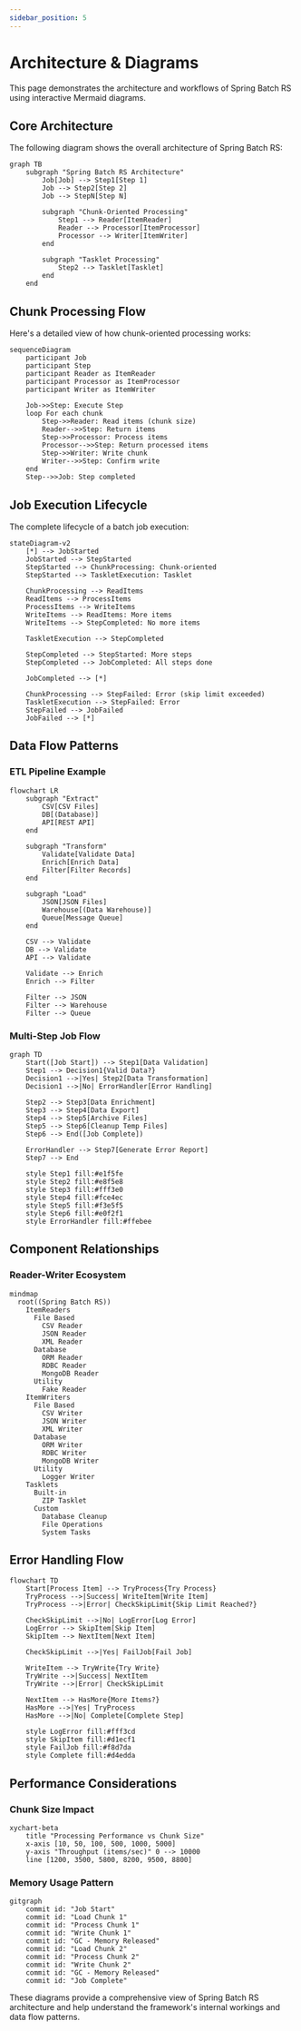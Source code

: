 ```yaml
---
sidebar_position: 5
---
```


# Architecture & Diagrams

This page demonstrates the architecture and workflows of Spring Batch RS using interactive Mermaid diagrams.

## Core Architecture

The following diagram shows the overall architecture of Spring Batch RS:

```mermaid
graph TB
    subgraph "Spring Batch RS Architecture"
        Job[Job] --> Step1[Step 1]
        Job --> Step2[Step 2]
        Job --> StepN[Step N]

        subgraph "Chunk-Oriented Processing"
            Step1 --> Reader[ItemReader]
            Reader --> Processor[ItemProcessor]
            Processor --> Writer[ItemWriter]
        end

        subgraph "Tasklet Processing"
            Step2 --> Tasklet[Tasklet]
        end
    end
```

## Chunk Processing Flow

Here's a detailed view of how chunk-oriented processing works:

```mermaid
sequenceDiagram
    participant Job
    participant Step
    participant Reader as ItemReader
    participant Processor as ItemProcessor
    participant Writer as ItemWriter

    Job->>Step: Execute Step
    loop For each chunk
        Step->>Reader: Read items (chunk size)
        Reader-->>Step: Return items
        Step->>Processor: Process items
        Processor-->>Step: Return processed items
        Step->>Writer: Write chunk
        Writer-->>Step: Confirm write
    end
    Step-->>Job: Step completed
```

## Job Execution Lifecycle

The complete lifecycle of a batch job execution:

```mermaid
stateDiagram-v2
    [*] --> JobStarted
    JobStarted --> StepStarted
    StepStarted --> ChunkProcessing: Chunk-oriented
    StepStarted --> TaskletExecution: Tasklet

    ChunkProcessing --> ReadItems
    ReadItems --> ProcessItems
    ProcessItems --> WriteItems
    WriteItems --> ReadItems: More items
    WriteItems --> StepCompleted: No more items

    TaskletExecution --> StepCompleted

    StepCompleted --> StepStarted: More steps
    StepCompleted --> JobCompleted: All steps done

    JobCompleted --> [*]

    ChunkProcessing --> StepFailed: Error (skip limit exceeded)
    TaskletExecution --> StepFailed: Error
    StepFailed --> JobFailed
    JobFailed --> [*]
```

## Data Flow Patterns

### ETL Pipeline Example

```mermaid
flowchart LR
    subgraph "Extract"
        CSV[CSV Files]
        DB[(Database)]
        API[REST API]
    end

    subgraph "Transform"
        Validate[Validate Data]
        Enrich[Enrich Data]
        Filter[Filter Records]
    end

    subgraph "Load"
        JSON[JSON Files]
        Warehouse[(Data Warehouse)]
        Queue[Message Queue]
    end

    CSV --> Validate
    DB --> Validate
    API --> Validate

    Validate --> Enrich
    Enrich --> Filter

    Filter --> JSON
    Filter --> Warehouse
    Filter --> Queue
```

### Multi-Step Job Flow

```mermaid
graph TD
    Start([Job Start]) --> Step1[Data Validation]
    Step1 --> Decision1{Valid Data?}
    Decision1 -->|Yes| Step2[Data Transformation]
    Decision1 -->|No| ErrorHandler[Error Handling]

    Step2 --> Step3[Data Enrichment]
    Step3 --> Step4[Data Export]
    Step4 --> Step5[Archive Files]
    Step5 --> Step6[Cleanup Temp Files]
    Step6 --> End([Job Complete])

    ErrorHandler --> Step7[Generate Error Report]
    Step7 --> End

    style Step1 fill:#e1f5fe
    style Step2 fill:#e8f5e8
    style Step3 fill:#fff3e0
    style Step4 fill:#fce4ec
    style Step5 fill:#f3e5f5
    style Step6 fill:#e0f2f1
    style ErrorHandler fill:#ffebee
```

## Component Relationships

### Reader-Writer Ecosystem

```mermaid
mindmap
  root((Spring Batch RS))
    ItemReaders
      File Based
        CSV Reader
        JSON Reader
        XML Reader
      Database
        ORM Reader
        RDBC Reader
        MongoDB Reader
      Utility
        Fake Reader
    ItemWriters
      File Based
        CSV Writer
        JSON Writer
        XML Writer
      Database
        ORM Writer
        RDBC Writer
        MongoDB Writer
      Utility
        Logger Writer
    Tasklets
      Built-in
        ZIP Tasklet
      Custom
        Database Cleanup
        File Operations
        System Tasks
```

## Error Handling Flow

```mermaid
flowchart TD
    Start[Process Item] --> TryProcess{Try Process}
    TryProcess -->|Success| WriteItem[Write Item]
    TryProcess -->|Error| CheckSkipLimit{Skip Limit Reached?}

    CheckSkipLimit -->|No| LogError[Log Error]
    LogError --> SkipItem[Skip Item]
    SkipItem --> NextItem[Next Item]

    CheckSkipLimit -->|Yes| FailJob[Fail Job]

    WriteItem --> TryWrite{Try Write}
    TryWrite -->|Success| NextItem
    TryWrite -->|Error| CheckSkipLimit

    NextItem --> HasMore{More Items?}
    HasMore -->|Yes| TryProcess
    HasMore -->|No| Complete[Complete Step]

    style LogError fill:#fff3cd
    style SkipItem fill:#d1ecf1
    style FailJob fill:#f8d7da
    style Complete fill:#d4edda
```

## Performance Considerations

### Chunk Size Impact

```mermaid
xychart-beta
    title "Processing Performance vs Chunk Size"
    x-axis [10, 50, 100, 500, 1000, 5000]
    y-axis "Throughput (items/sec)" 0 --> 10000
    line [1200, 3500, 5800, 8200, 9500, 8800]
```

### Memory Usage Pattern

```mermaid
gitgraph
    commit id: "Job Start"
    commit id: "Load Chunk 1"
    commit id: "Process Chunk 1"
    commit id: "Write Chunk 1"
    commit id: "GC - Memory Released"
    commit id: "Load Chunk 2"
    commit id: "Process Chunk 2"
    commit id: "Write Chunk 2"
    commit id: "GC - Memory Released"
    commit id: "Job Complete"
```

These diagrams provide a comprehensive view of Spring Batch RS architecture and help understand the framework's internal workings and data flow patterns.
